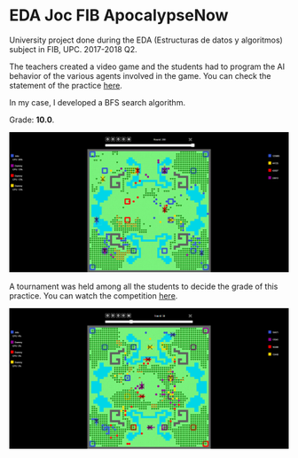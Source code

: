 # EDA Joc FIB ApocalypseNow

University project done during the EDA (Estructuras de datos y algoritmos) subject in FIB, UPC. 2017-2018 Q2.

The teachers created a video game and the students had to program the AI behavior of the various agents involved in the game. You can check the statement of the practice [here](https://github.com/jrefusta/EDA-Joc-FIB-ApocalypseNow/blob/master/P10432_en.pdf). 

In my case, I developed a BFS search algorithm.

Grade: **10.0**.

![](https://github.com/jrefusta/EDA-Joc-FIB-ApocalypseNow/blob/master/images/pic1.png) 

A tournament was held among all the students to decide the grade of this practice. You can watch the competition [here](https://jutge.org/competitions/EDA:EDA_Q2_2017_18/).

![](https://github.com/jrefusta/EDA-Joc-FIB-ApocalypseNow/blob/master/images/pic2.png) 
